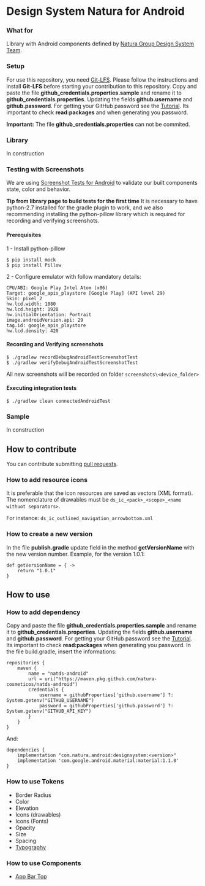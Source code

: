 # Design System Natura for Android

### What for
Library with Android components defined by [Natura Group Design System Team](https://zeroheight.com/25ddaa7f8/p/07a27e).

### Setup
For use this repository, you need [Git-LFS](https://git-lfs.github.com/). Please follow the instructions and install **Git-LFS** before starting your contribution to this repository.
Copy and paste the file **github_credentials.properties.sample** and rename it to **github_credentials.properties**. Updating the fields **github.username** and **github.password**. For getting your GitHub password see the [Tutorial](https://help.github.com/en/github/authenticating-to-github/creating-a-personal-access-token-for-the-command-line). Its important to check **read:packages** and when generating you password.

**Important:** The file **github_credentials.properties** can not be commited.

### Library
In construction

### Testing with Screenshots
We are using [Screenshot Tests for Android](https://github.com/facebook/screenshot-tests-for-android) to validate our built components state, color and behavior.

**Tip from library page to build tests for the first time**
It is necessary to have python-2.7 installed for the gradle plugin to work, and we also recommending installing the python-pillow library which is required for recording and verifying screenshots.

#### Prerequisites
1 - Install python-pillow
```
$ pip install mock
$ pip install Pillow
```

2 - Configure emulator with follow mandatory details:
```
CPU/ABI: Google Play Intel Atom (x86)
Target: google_apis_playstore [Google Play] (API level 29)
Skin: pixel_2
hw.lcd.width: 1080
hw.lcd.height: 1920
hw.initialOrientation: Portrait
image.androidVersion.api: 29
tag.id: google_apis_playstore
hw.lcd.density: 420
```

#### Recording and Verifying screenshots
```
$ ./gradlew recordDebugAndroidTestScreenshotTest
$ ./gradlew verifyDebugAndroidTestScreenshotTest
```
All new screenshots will be recorded on folder `screenshots\<device_folder>`

#### Executing integration tests
```
$ ./gradlew clean connectedAndroidTest
```

### Sample
In construction

## How to contribute

You can contribute submitting [pull requests](https://github.com/natura-cosmeticos/natds-android/pulls).

### How to add resource icons
It is preferable that the icon resources are saved as vectors (XML format). The nomenclature of drawables must be `ds_ic_<pack>_<scope>_<name withuot separators>`.

For instance: `ds_ic_outlined_navigation_arrowbottom.xml`

### How to create a new version
In the file **publish.gradle** update field in the method **getVersionName** with the new version number. Example, for the version 1.0.1:

    def getVersionName = { ->
        return "1.0.1"
    }

## How to use

### How to add dependency
Copy and paste the file **github_credentials.properties.sample** and rename it to **github_credentials.properties**. Updating the fields **github.username** and **github.password**. For getting your GitHub password see the [Tutorial](https://help.github.com/en/github/authenticating-to-github/creating-a-personal-access-token-for-the-command-line). Its important to check **read:packages** when generating you password.
In the file build.gradle, insert the informations:

    repositories {
        maven {
            name = "natds-android"
            url = uri("https://maven.pkg.github.com/natura-cosmeticos/natds-android")
            credentials {
                username = githubProperties['github.username'] ?: System.getenv("GITHUB_USERNAME")
                password = githubProperties['github.password'] ?: System.getenv("GITHUB_API_KEY")
            }
        }
    }

And:

    dependencies {
        implementation "com.natura.android:designsystem:<version>"
        implementation 'com.google.android.material:material:1.1.0'
    }

### How to use Tokens
- Border Radius
- Color
- Elevation
- Icons (drawables)
- Icons (Fonts)
- Opacity
- Size
- Spacing
- [Typography](doc/TypographyToken.md)

### How to use Components
- [App Bar Top](doc/app-bar-top.md)